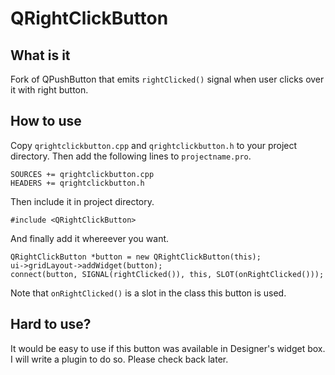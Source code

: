 QRightClickButton
=================

## What is it ##
Fork of QPushButton that emits `rightClicked()` signal when user clicks over it with right button.

## How to use ##
Copy `qrightclickbutton.cpp` and `qrightclickbutton.h` to your project directory. Then add the following lines to `projectname.pro`.

```
SOURCES += qrightclickbutton.cpp
HEADERS += qrightclickbutton.h
```

Then include it in project directory.

```
#include <QRightClickButton>
```

And finally add it whereever you want.

```
QRightClickButton *button = new QRightClickButton(this);
ui->gridLayout->addWidget(button);
connect(button, SIGNAL(rightClicked()), this, SLOT(onRightClicked()));
```

Note that `onRightClicked()` is a slot in the class this button is used.

## Hard to use? ##
It would be easy to use if this button was available in Designer's widget box. I will write a plugin to do so. Please check back later.